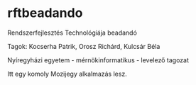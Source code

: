 # rftbeadando
Rendszerfejlesztés Technológiája beadandó

Tagok: Kocserha Patrik, Orosz Richárd, Kulcsár Béla


Nyíregyházi egyetem - mérnökinformatikus - levelező tagozat

Itt egy komoly Mozijegy alkalmazás lesz.
